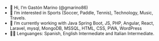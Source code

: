 - 👋 Hi, I’m Gastón Marino (@gmarino86)
- 👀 I’m interested in Sports (Soccer, Paddle, Tennis), Technology, Music, Travels.
- 🌱 I’m currently working with Java Spring Boot, JS, PHP, Angular, React, Laravel, mysql, MongoDB, MSSQL, HTML, CSS, PWA, WordPress
- 🙋‍♂️ Lenguanges: Spanish, English Intermediate and Italian Intermediate.
